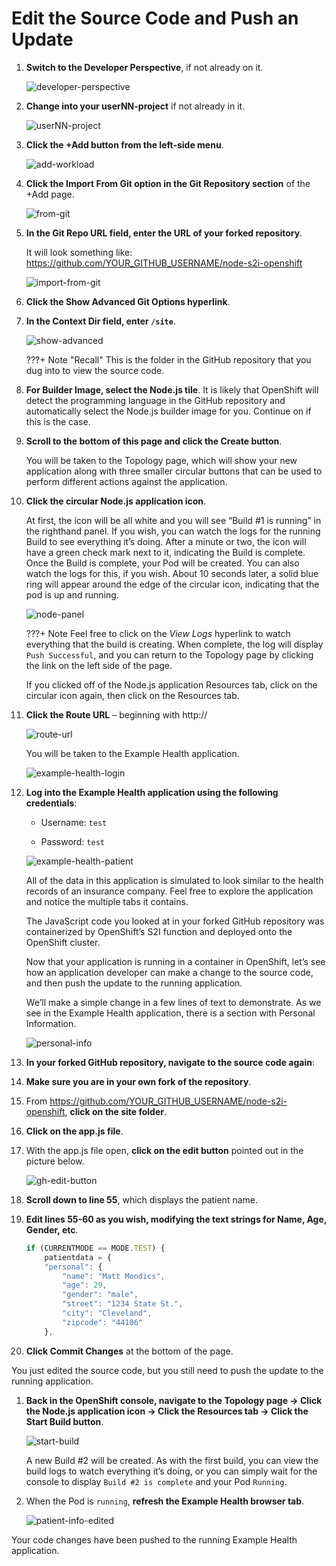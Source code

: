 # Edit the Source Code and Push an Update

1. **Switch to the Developer Perspective**, if not already on it.

    ![developer-perspective](../images/developer-perspective.png)

1. **Change into your userNN-project** if not already in it.

    ![userNN-project](../images/userNN-project.png)

1. **Click the +Add button from the left-side menu**.

    ![add-workload](../images/add-workload.png)

1. **Click the Import From Git option in the Git Repository section** of the +Add page.

    ![from-git](../images/from-git.png)

1. **In the Git Repo URL field, enter the URL of your forked repository**.

    It will look something like: <https://github.com/YOUR_GITHUB_USERNAME/node-s2i-openshift>

    ![import-from-git](../images/import-from-git.png)

1. **Click the Show Advanced Git Options hyperlink**.

1. **In the Context Dir field, enter `/site`**.

    ![show-advanced](../images/show-advanced.png)

    ???+ Note "Recall"
        This is the folder in the GitHub repository that you dug into to view the source code.

1. **For Builder Image, select the Node.js tile**. It is likely that OpenShift will detect the programming language in the GitHub repository and automatically select the Node.js builder image for you. Continue on if this is the case.

2. **Scroll to the bottom of this page and click the Create button**.

    You will be taken to the Topology page, which will show your new application along with three smaller circular buttons that can be used to perform different actions against the application.

3. **Click the circular Node.js application icon**.

    At first, the icon will be all white and you will see “Build #1 is running” in the righthand panel. If you wish, you can watch the logs for the running Build to see everything it’s doing. After a minute or two, the icon will have a green check mark next to it, indicating the Build is complete. Once the Build is complete, your Pod will be created. You can also watch the logs for this, if you wish. About 10 seconds later, a solid blue ring will appear around the edge of the circular icon, indicating that the pod is up and running.

    ![node-panel](../images/node-panel.png)

    ???+ Note
        Feel free to click on the *View Logs* hyperlink to watch everything that the build is creating. When complete, the log will display `Push Successful`, and you can return to the Topology page by clicking the link on the left side of the page.

    If you clicked off of the Node.js application Resources tab, click on the circular icon again, then click on the Resources tab.

4. **Click the Route URL** – beginning with http://

    ![route-url](../images/route-url.png)

    You will be taken to the Example Health application.

    ![example-health-login](../images/example-health-login.png)

5. **Log into the Example Health application using the following credentials**:

    * Username: `test`
    
    * Password: `test`

    ![example-health-patient](../images/example-health-patient.png)

    All of the data in this application is simulated to look similar to the health records of an insurance company. Feel free to explore the application and notice the multiple tabs it contains.

    The JavaScript code you looked at in your forked GitHub repository was containerized by OpenShift’s S2I function and deployed onto the OpenShift cluster.

    Now that your application is running in a container in OpenShift, let’s see how an application developer can make a change to the source code, and then push the update to the running application.

    We’ll make a simple change in a few lines of text to demonstrate. As we see in the Example Health application, there is a section with Personal Information.

    ![personal-info](../images/personal-info.png)

6. **In your forked GitHub repository, navigate to the source code again**:

7. **Make sure you are in your own fork of the repository**.

8. From <https://github.com/YOUR_GITHUB_USERNAME/node-s2i-openshift>, **click on the site folder**.

9. **Click on the app.js file**.

10. With the app.js file open, **click on the edit button** pointed out in the picture below.

    ![gh-edit-button](../images/gh-edit-button.png)

11. **Scroll down to line 55**, which displays the patient name.

12. **Edit lines 55-60 as you wish, modifying the text strings for Name, Age, Gender, etc**.

    ```js
    if (CURRENTMODE == MODE.TEST) {
        patientdata = {
        "personal": {
            "name": "Matt Mondics",
            "age": 29,
            "gender": "male",
            "street": "1234 State St.",
            "city": "Cleveland",
            "zipcode": "44106"
        },    
    ```

13. **Click Commit Changes** at the bottom of the page.

You just edited the source code, but you still need to push the update to the running application.

1. **Back in the OpenShift console, navigate to the Topology page -> Click the Node.js application icon -> Click the Resources tab -> Click the Start Build button**.

    ![start-build](../images/start-build.png)

    A new Build #2 will be created. As with the first build, you can view the build logs to watch everything it’s doing, or you can simply wait for the console to display `Build #2 is complete` and your Pod `Running`.

1. When the Pod is `running`, **refresh the Example Health browser tab**.

    ![patient-info-edited](../images/patient-info-edited.png)

Your code changes have been pushed to the running Example Health application.
